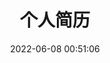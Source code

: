 ---
title: 个人简历
layout: resume
date: 2022-06-08 00:51:06
################################
#     Write your resume Here   #
################################
resume:
  name: 袁从灏
  jobtitle: 工程师
  portrait: /images/resume/avatar_myself.jpg
  keywords: 责任感、荣誉感、研究能力、创新力、热情
  contact:
    - icon: fa-phone-square
      text: 135****6967
    - icon: fa-envelope-square
      text: conghaoyuan@gmail.com
    - icon: fa-globe
      text: deeplearner.top
      link: http://deeplearner.top
    - icon: fa-github-square
      text: conghaoyuan
      link: https://github.com/conghaoyuan
  education:
    - university: 北京信息科技大学
      duration: 2015年09月 - 2018年06月
      degree: 硕士研究生
      major: 计算机技术-数据挖掘方向；在计算机开放系统实验室从事数据挖掘相关研究；期间发表论文《基于聚类和相关性分析的交通拥堵状况分析》。
    - university: 北京百度网讯科技有限公司
      duration: 2020年12月 - 2021年04月
      degree: 专利发表
      major: 期间申请发明专利《应用数据的处理方法、装置及设备》，专利号：CN112559194A
  experience:
    - title: 百度-百度APP技术平台研发部
      duration: 2018年07月 - 2021年07月
      company: C端服务等
      description: #业务负责人
    - title: 百度-自动驾驶基础架构部
      duration: 2021年07月 - 2022年08月
      company: 架构服务等
      description: #业务负责人
  projects:
    - name: 字体识别
      description: 扫描纸质文档，对字体进行识别，OCR对文字识别后，进行字体替换；
      contribution: 核心研发
    - name: 智能客服
      description: 基于公司工作平台服务号，开发基于业务的智能客服服务号，用贝叶斯分类将用户提问问题进行分类划分，给出概率Top3的分类推荐。
      contribution: 负责人,RD
    - name: 订单商品推荐
      description: 一期推荐列表，使用基于规则方法，进行商品相似度计算+推广商品+固定列表给出订单商品推荐列表。
      contribution: 核心研发
    - name: 头像审核
      description: 用户头像上传后，进行头像审核，对图像进行分类，有文字头像、人物头像、物体头像等，不同类型头像分别对应不同策略分析；文字头像需要进行OCR文字识别，对内容关键字审核；人物头像进行人物识别，鉴黄等；物体头像对敏感内容进行识别；命中风控策略，走人工审核；
      contribution: 核心研发
    - name: 自动驾驶图像分割
      description: 对路况的图像进行语义分割，识别物体；
      contribution: 学习项目
  skills:
    - title: 编程语言
      items: Python、PHP、GoLang
    - title: AI框架
      items: TensorFlow、PyTorch、PaddlePaddle
    - title: 机器学习算法
      items: SVM、朴素贝叶斯分类、KMeans
    - title: CNN模型
      items: LeNet-5、AlexNet、VGG、ResNet
    - title: RNN模型
      items: LSTM
    - title: 目标检测
      items: YOLO、Faster-R-CNN
    - title: 语义分割
      items: U-Net、Mask R-CNN、DeepLab
    - title: OCR
      items: SegLink、CRNN
    - title: 人脸识别
      items: FaceNet、DeepFace
    - title: 其他
      items: 架构设计、存储设计、MySQL、Redis、Kafka、OpenCV
---